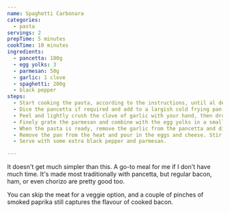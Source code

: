 ```yaml
---
name: Spaghetti Carbonara
categories:
  - pasta
servings: 2
prepTime: 5 minutes
cookTime: 10 minutes
ingredients:
  - pancetta: 100g
  - egg yolks: 3
  - parmesan: 50g
  - garlic: 1 clove
  - spaghetti: 200g
  - black pepper
steps:
  - Start cooking the pasta, according to the instructions, until al dente. This takes around 10 minutes. Don't drain it when done – we want to keep the cooking water.
  - Dice the pancetta if required and add to a largish cold frying pan or cast iron. Turn the heat on to medium low and allow the fat to render out.
  - Peel and lightly crush the clove of garlic with your hand, then drop it whole into the pan with the pancetta.
  - Finely grate the parmesan and combine with the egg yolks in a small bowl. Beat until combined, and season with a little pepper.
  - When the pasta is ready, remove the garlic from the pancetta and discard. Use a pair of tongs to grab the spaghetti and drop it into the pan with the pancetta – you should end up with a good amount of pasta water in there too.Mix it around to coat it with the fat.
  - Remove the pan from the heat and pour in the eggs and cheese. Stir gently until a smooth, glossy sauce develops, adding a couple of spoonfuls of pasta water as you go.
  - Serve with some extra black pepper and parmesan.

---
```


It doesn't get much simpler than this. A go-to meal for me if I don't have much time. It's made most traditionally with pancetta, but regular bacon, ham, or even chorizo are pretty good too.

You can skip the meat for a veggie option, and a couple of pinches of smoked paprika still captures the flavour of cooked bacon.
